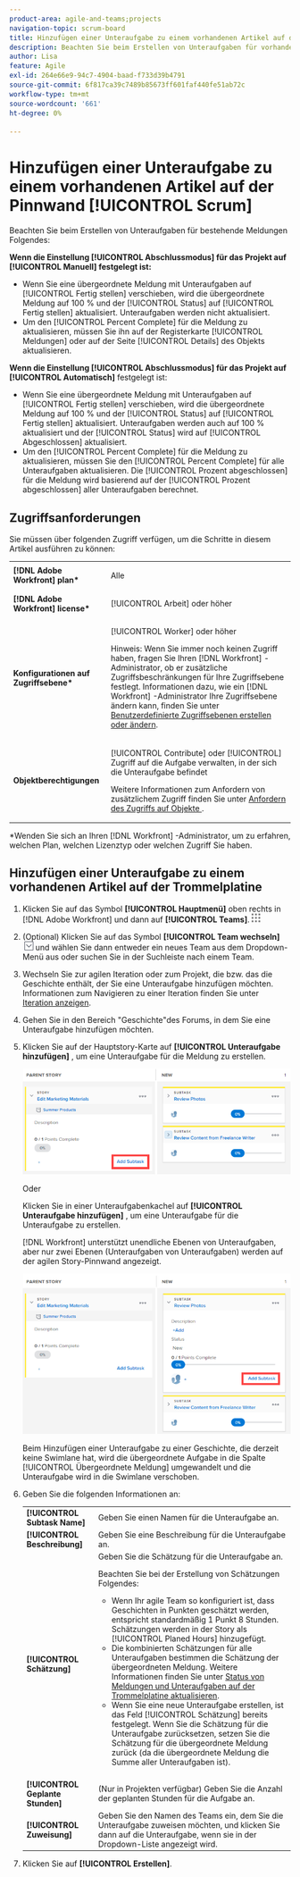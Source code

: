 ```yaml
---
product-area: agile-and-teams;projects
navigation-topic: scrum-board
title: Hinzufügen einer Unteraufgabe zu einem vorhandenen Artikel auf der Trommelplatine
description: Beachten Sie beim Erstellen von Unteraufgaben für vorhandene Meldungen die Einstellung "Abschlussmodus"für das Projekt, da sich dies auf die Aktualisierung von Meldungen auswirkt.
author: Lisa
feature: Agile
exl-id: 264e66e9-94c7-4904-baad-f733d39b4791
source-git-commit: 6f817ca39c7489b85673ff601faf440fe51ab72c
workflow-type: tm+mt
source-wordcount: '661'
ht-degree: 0%

---
```


# Hinzufügen einer Unteraufgabe zu einem vorhandenen Artikel auf der Pinnwand [!UICONTROL Scrum]

Beachten Sie beim Erstellen von Unteraufgaben für bestehende Meldungen Folgendes:

**Wenn die Einstellung [!UICONTROL Abschlussmodus] für das Projekt auf [!UICONTROL Manuell] festgelegt ist:**

* Wenn Sie eine übergeordnete Meldung mit Unteraufgaben auf [!UICONTROL Fertig stellen] verschieben, wird die übergeordnete Meldung auf 100 % und der [!UICONTROL Status] auf [!UICONTROL Fertig stellen] aktualisiert. Unteraufgaben werden nicht aktualisiert.
* Um den [!UICONTROL Percent Complete] für die Meldung zu aktualisieren, müssen Sie ihn auf der Registerkarte [!UICONTROL Meldungen] oder auf der Seite [!UICONTROL Details] des Objekts aktualisieren.

**Wenn die Einstellung [!UICONTROL Abschlussmodus] für das Projekt auf [!UICONTROL Automatisch]** festgelegt ist:

* Wenn Sie eine übergeordnete Meldung mit Unteraufgaben auf [!UICONTROL Fertig stellen] verschieben, wird die übergeordnete Meldung auf 100 % und der [!UICONTROL Status] auf [!UICONTROL Fertig stellen] aktualisiert. Unteraufgaben werden auch auf 100 % aktualisiert und der [!UICONTROL Status] wird auf [!UICONTROL Abgeschlossen] aktualisiert.
* Um den [!UICONTROL Percent Complete] für die Meldung zu aktualisieren, müssen Sie den [!UICONTROL Percent Complete] für alle Unteraufgaben aktualisieren. Die [!UICONTROL Prozent abgeschlossen] für die Meldung wird basierend auf der [!UICONTROL Prozent abgeschlossen] aller Unteraufgaben berechnet.

## Zugriffsanforderungen

Sie müssen über folgenden Zugriff verfügen, um die Schritte in diesem Artikel ausführen zu können:

<table style="table-layout:auto"> 
 <col> 
 </col> 
 <col> 
 </col> 
 <tbody> 
  <tr> 
   <td role="rowheader"><strong>[!DNL Adobe Workfront] plan*</strong></td> 
   <td> <p>Alle</p> </td> 
  </tr> 
  <tr> 
   <td role="rowheader"><strong>[!DNL Adobe Workfront] license*</strong></td> 
   <td> <p>[!UICONTROL Arbeit] oder höher</p> </td> 
  </tr> 
  <tr> 
   <td role="rowheader"><strong>Konfigurationen auf Zugriffsebene*</strong></td> 
   <td> <p>[!UICONTROL Worker] oder höher</p> <p>Hinweis: Wenn Sie immer noch keinen Zugriff haben, fragen Sie Ihren [!DNL Workfront] -Administrator, ob er zusätzliche Zugriffsbeschränkungen für Ihre Zugriffsebene festlegt. Informationen dazu, wie ein [!DNL Workfront] -Administrator Ihre Zugriffsebene ändern kann, finden Sie unter <a href="../../../administration-and-setup/add-users/configure-and-grant-access/create-modify-access-levels.md" class="MCXref xref">Benutzerdefinierte Zugriffsebenen erstellen oder ändern</a>.</p> </td> 
  </tr> 
  <tr> 
   <td role="rowheader"><strong>Objektberechtigungen</strong></td> 
   <td> <p>[!UICONTROL Contribute] oder [!UICONTROL] Zugriff auf die Aufgabe verwalten, in der sich die Unteraufgabe befindet</p> <p>Weitere Informationen zum Anfordern von zusätzlichem Zugriff finden Sie unter <a href="../../../workfront-basics/grant-and-request-access-to-objects/request-access.md" class="MCXref xref">Anfordern des Zugriffs auf Objekte </a>.</p> </td> 
  </tr> 
 </tbody> 
</table>

&#42;Wenden Sie sich an Ihren [!DNL Workfront] -Administrator, um zu erfahren, welchen Plan, welchen Lizenztyp oder welchen Zugriff Sie haben.

## Hinzufügen einer Unteraufgabe zu einem vorhandenen Artikel auf der Trommelplatine

1. Klicken Sie auf das Symbol **[!UICONTROL Hauptmenü]** oben rechts in [!DNL Adobe Workfront] und dann auf **[!UICONTROL Teams]**.![](assets/main-menu-icon.png)

1. (Optional) Klicken Sie auf das Symbol **[!UICONTROL Team wechseln]** ![Team-Symbol wechseln](assets/switch-team-icon.png) und wählen Sie dann entweder ein neues Team aus dem Dropdown-Menü aus oder suchen Sie in der Suchleiste nach einem Team.

1. Wechseln Sie zur agilen Iteration oder zum Projekt, die bzw. das die Geschichte enthält, der Sie eine Unteraufgabe hinzufügen möchten. Informationen zum Navigieren zu einer Iteration finden Sie unter [Iteration anzeigen](../../../agile/use-scrum-in-an-agile-team/iterations/view-iteration.md).
1. Gehen Sie in den Bereich &quot;Geschichte&quot;des Forums, in dem Sie eine Unteraufgabe hinzufügen möchten.
1. Klicken Sie auf der Hauptstory-Karte auf **[!UICONTROL Unteraufgabe hinzufügen]** , um eine Unteraufgabe für die Meldung zu erstellen.

   ![Unteraufgabe hinzufügen](assets/agile-story-addsubtask-NWE.png)

   Oder

   Klicken Sie in einer Unteraufgabenkachel auf **[!UICONTROL Unteraufgabe hinzufügen]** , um eine Unteraufgabe für die Unteraufgabe zu erstellen.

   [!DNL Workfront] unterstützt unendliche Ebenen von Unteraufgaben, aber nur zwei Ebenen (Unteraufgaben von Unteraufgaben) werden auf der agilen Story-Pinnwand angezeigt.

   ![Unteraufgabe hinzufügen](assets/agile-story-addsubtask2-NWE.png)

   Beim Hinzufügen einer Unteraufgabe zu einer Geschichte, die derzeit keine Swimlane hat, wird die übergeordnete Aufgabe in die Spalte [!UICONTROL Übergeordnete Meldung] umgewandelt und die Unteraufgabe wird in die Swimlane verschoben.

1. Geben Sie die folgenden Informationen an:

   <table style="table-layout:auto">
    <col>
    <col>
    <tbody>
     <tr>
      <td role="rowheader"><strong>[!UICONTROL Subtask Name]</strong></td>
      <td> Geben Sie einen Namen für die Unteraufgabe an.</td>
     </tr>
     <tr>
      <td role="rowheader"><strong>[!UICONTROL Beschreibung]</strong></td>
      <td>Geben Sie eine Beschreibung für die Unteraufgabe an.</td>
     </tr>
     <tr>
      <td role="rowheader"><strong>[!UICONTROL Schätzung]</strong></td>
      <td>Geben Sie die Schätzung für die Unteraufgabe an.<br><p>Beachten Sie bei der Erstellung von Schätzungen Folgendes:</p>
       <ul>
        <li>Wenn Ihr agile Team so konfiguriert ist, dass Geschichten in Punkten geschätzt werden, entspricht standardmäßig 1 Punkt 8 Stunden. Schätzungen werden in der Story als [!UICONTROL Planed Hours] hinzugefügt.</li>
        <li>Die kombinierten Schätzungen für alle Unteraufgaben bestimmen die Schätzung der übergeordneten Meldung. Weitere Informationen finden Sie unter <a href="../../../agile/use-scrum-in-an-agile-team/scrum-board/update-status-of-stories-and-subtasks.md" class="MCXref xref">Status von Meldungen und Unteraufgaben auf der Trommelplatine aktualisieren</a>.</li>
        <li>Wenn Sie eine neue Unteraufgabe erstellen, ist das Feld [!UICONTROL Schätzung] bereits festgelegt. Wenn Sie die Schätzung für die Unteraufgabe zurücksetzen, setzen Sie die Schätzung für die übergeordnete Meldung zurück (da die übergeordnete Meldung die Summe aller Unteraufgaben ist).</li>
       </ul><br></td>
     </tr>
     <tr>
      <td role="rowheader"><strong>[!UICONTROL Geplante Stunden]</strong></td>
      <td> (Nur in Projekten verfügbar) Geben Sie die Anzahl der geplanten Stunden für die Aufgabe an.</td>
     </tr>
     <tr>
      <td role="rowheader"><strong>[!UICONTROL Zuweisung]</strong></td>
      <td>Geben Sie den Namen des Teams ein, dem Sie die Unteraufgabe zuweisen möchten, und klicken Sie dann auf die Unteraufgabe, wenn sie in der Dropdown-Liste angezeigt wird.</td>
     </tr>
    </tbody>
   </table>

1. Klicken Sie auf **[!UICONTROL Erstellen]**.

